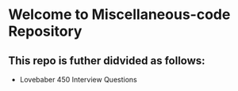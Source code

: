 # Welcome to Miscellaneous-code Repository

## This repo is futher didvided as follows:

- Lovebaber 450 Interview Questions